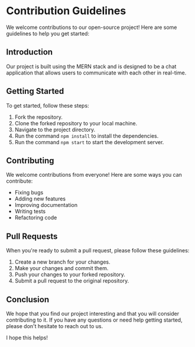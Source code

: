 # Contribution Guidelines

We welcome contributions to our open-source project! Here are some guidelines to help you get started:

## Introduction

Our project is built using the MERN stack and is designed to be a chat application that allows users to communicate with each other in real-time.

## Getting Started

To get started, follow these steps:

1. Fork the repository.
2. Clone the forked repository to your local machine.
3. Navigate to the project directory.
4. Run the command `npm install` to install the dependencies.
5. Run the command `npm start` to start the development server.

## Contributing

We welcome contributions from everyone! Here are some ways you can contribute:

- Fixing bugs
- Adding new features
- Improving documentation
- Writing tests
- Refactoring code

## Pull Requests

When you're ready to submit a pull request, please follow these guidelines:

1. Create a new branch for your changes.
2. Make your changes and commit them.
3. Push your changes to your forked repository.
4. Submit a pull request to the original repository.


## Conclusion

We hope that you find our project interesting and that you will consider contributing to it. If you have any questions or need help getting started, please don't hesitate to reach out to us.

I hope this helps!
